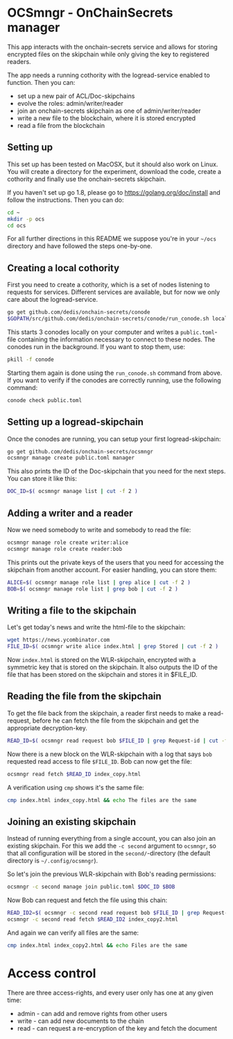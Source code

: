 # OCSmngr - OnChainSecrets manager

This app interacts with the onchain-secrets service and allows for storing encrypted
files on the skipchain while only giving the key to registered readers.

The app needs a running cothority with the logread-service enabled to function.
Then you can:

- set up a new pair of ACL/Doc-skipchains
- evolve the roles: admin/writer/reader
- join an onchain-secrets skipchain as one of admin/writer/reader
- write a new file to the blockchain, where it is stored encrypted
- read a file from the blockchain

## Setting up

This set up has been tested on MacOSX, but it should also work on Linux. You
will create a directory for the experiment, download the code, create a
cothority and finally use the onchain-secrets skipchain.

If you haven't set up go 1.8, please go to https://golang.org/doc/install and
follow the instructions. Then you can do:

```bash
cd ~
mkdir -p ocs
cd ocs
```

For all further directions in this README we suppose you're in your `~/ocs`
directory and have followed the steps one-by-one.

## Creating a local cothority

First you need to create a cothority, which is a set of nodes listening to requests
for services. Different services are available, but for now we only care about
the logread-service.

```bash
go get github.com/dedis/onchain-secrets/conode
$GOPATH/src/github.com/dedis/onchain-secrets/conode/run_conode.sh local 3
```

This starts 3 conodes locally on your computer and writes a `public.toml`-file
containing the information necessary to connect to these nodes. The conodes
run in the background. If you want to stop them, use:

```bash
pkill -f conode
```

Starting them again is done using the `run_conode.sh` command from above. If
you want to verify if the conodes are correctly running, use the following
command:

```bash
conode check public.toml
```

## Setting up a logread-skipchain

Once the conodes are running, you can setup your first logread-skipchain:

```bash
go get github.com/dedis/onchain-secrets/ocsmngr
ocsmngr manage create public.toml manager
```

This also prints the ID of the Doc-skipchain that you need for the next steps.
You can store it like this:

```bash
DOC_ID=$( ocsmngr manage list | cut -f 2 )
```

## Adding a writer and a reader

Now we need somebody to write and somebody to read the file:

```bash
ocsmngr manage role create writer:alice
ocsmngr manage role create reader:bob
```

This prints out the private keys of the users that you need for accessing the
skipchain from another account. For easier handling, you can store them:

```bash
ALICE=$( ocsmngr manage role list | grep alice | cut -f 2 )
BOB=$( ocsmngr manage role list | grep bob | cut -f 2 )
```

## Writing a file to the skipchain

Let's get today's news and write the html-file to the skipchain:

```bash
wget https://news.ycombinator.com
FILE_ID=$( ocsmngr write alice index.html | grep Stored | cut -f 2 )
```

Now `index.html` is stored on the WLR-skipchain, encrypted with a symmetric key that
is stored on the skipchain. It also outputs the ID of the file that has been
stored on the skipchain and stores it in $FILE_ID.

## Reading the file from the skipchain

To get the file back from the skipchain, a reader first needs to make a read-request,
before he can fetch the file from the skipchain and get the appropriate
decryption-key.

```bash
READ_ID=$( ocsmngr read request bob $FILE_ID | grep Request-id | cut -f 2 )
```

Now there is a new block on the WLR-skipchain with a log that says `bob` requested
read access to file `$FILE_ID`. Bob can now get the file:

```bash
ocsmngr read fetch $READ_ID index_copy.html
```

A verification using `cmp` shows it's the same file:

```bash
cmp index.html index_copy.html && echo The files are the same
```

## Joining an existing skipchain

Instead of running everything from a single account, you can also join an
existing skipchain. For this we add the `-c second` argument to `ocsmngr`, so
that all configuration will be stored in the `second/`-directory (the default
directory is `~/.config/ocsmngr`).

So let's join the previous WLR-skipchain with Bob's reading permissions:

```bash
ocsmngr -c second manage join public.toml $DOC_ID $BOB
```

Now Bob can request and fetch the file using this chain:

```bash
READ_ID2=$( ocsmngr -c second read request bob $FILE_ID | grep Request-id | cut -f 2 )
ocsmngr -c second read fetch $READ_ID2 index_copy2.html
```

And again we can verify all files are the same:

```bash
cmp index.html index_copy2.html && echo Files are the same
```

# Access control

There are three access-rights, and every user only has one at any given time:
- admin - can add and remove rights from other users
- write - can add new documents to the chain
- read - can request a re-encryption of the key and fetch the document
